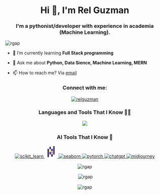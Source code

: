 <h1 align="center">Hi 👋, I'm Rel Guzman</h1>
<h3 align="center">I'm a pythonist/developer with experience in academia (Machine Learning).</h3>

<p align="left"> <img src="https://komarev.com/ghpvc/?username=rgap&label=Profile%20views&color=0e75b6&style=flat" alt="rgap" /> </p>

- 🌱 I’m currently learning **Full Stack programming**

- 💬 Ask me about **Python, Data Sience, Machine Learning, MERN**

- 📫 How to reach me? Via <a href="mailto:r.guzmanap@gmail.com">email</a>

<h3 align="center">Connect with me:</h3>
<p align="center">
<a href="https://linkedin.com/in/relguzman" target="blank"><img align="center" src="https://raw.githubusercontent.com/rahuldkjain/github-profile-readme-generator/master/src/images/icons/Social/linked-in-alt.svg" alt="relguzman" height="30" width="40" /></a>
</p>

<h3 align="center">Languages and Tools That I Know 🧙‍♂️</h3>
<!--tech stack icons-->
<p align="center">
  <a href="https://skillicons.dev">
    <img src="https://skillicons.dev/icons?i=python,bash,vscode,git,html,css,js,bootstrap,tailwind,flask,linux,mysql,mongodb,react,cpp,figma,ai,ps,discord&perline=13" />
  </a>
</p>

<h3 align="center">AI Tools That I Know 🤖</h3>
<p align="center">
  <a href="https://scikit-learn.org/" target="_blank" rel="noreferrer">
    <img src="https://upload.wikimedia.org/wikipedia/commons/0/05/Scikit_learn_logo_small.svg" alt="scikit_learn" width="40" height="40" />
  </a>
  <a href="https://pandas.pydata.org/" target="_blank" rel="noreferrer">
    <img src="https://raw.githubusercontent.com/devicons/devicon/2ae2a900d2f041da66e950e4d48052658d850630/icons/pandas/pandas-original.svg" alt="pandas" width="40" height="40" />
  </a>
  <a href="https://seaborn.pydata.org/" target="_blank" rel="noreferrer">
    <img src="https://seaborn.pydata.org/_images/logo-mark-lightbg.svg" alt="seaborn" width="40" height="40" />
  </a>
  <a href="https://pytorch.org/" target="_blank" rel="noreferrer">
    <img src="https://www.vectorlogo.zone/logos/pytorch/pytorch-icon.svg" alt="pytorch" width="40" height="40" />
  </a>
  
  <a href="https://chat.openai.com/" target="_blank" rel="noreferrer">
    <img src="https://upload.wikimedia.org/wikipedia/commons/0/04/ChatGPT_logo.svg" alt="chatgpt" width="40" height="40" />
  </a>
  <a href="https://www.midjourney.com/" target="_blank" rel="noreferrer">
    <img src="https://upload.wikimedia.org/wikipedia/commons/thumb/e/e6/Midjourney_Emblem.png/600px-Midjourney_Emblem.png" alt="midjourney" width="40" height="40" />
  </a>  
</p>


<p align="center"><img align="center" src="https://github-readme-stats.vercel.app/api/top-langs?username=rgap&show_icons=true&locale=en&layout=compact" alt="rgap" /></p>

<p align="center">&nbsp;<img align="center" src="https://github-readme-stats.vercel.app/api?username=rgap&show_icons=true&locale=en" alt="rgap" /></p>

<p align="center"><img align="center" src="https://github-readme-streak-stats.herokuapp.com/?user=rgap&" alt="rgap" /></p>
